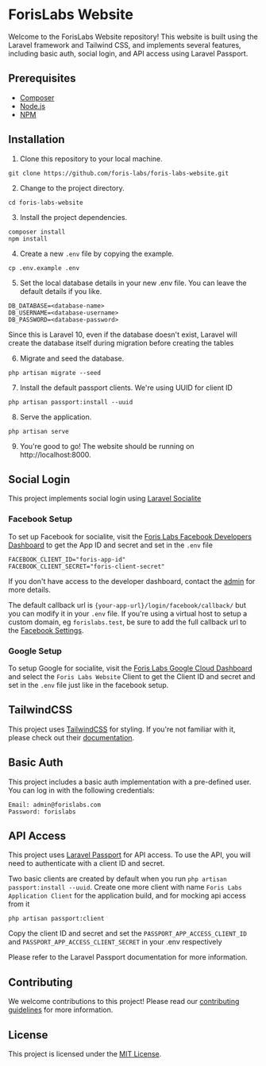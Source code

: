 # ForisLabs  Website

Welcome to the ForisLabs  Website repository! This website is built using the Laravel framework and Tailwind CSS,  and implements several features, including basic auth, social login, and API access using Laravel Passport.

## Prerequisites
- [Composer](https://getcomposer.org/)
- [Node.js](https://nodejs.org/)
- [NPM](https://www.npmjs.com/)

## Installation

1. Clone this repository to your local machine.
```
git clone https://github.com/foris-labs/foris-labs-website.git
```
2. Change to the project directory.
```
cd foris-labs-website
```
3. Install the project dependencies.
```
composer install
npm install
```
4. Create a new `.env` file by copying the example.
```
cp .env.example .env
```
5. Set the local database details in your new .env file. You can leave the default details if you like. 
```
DB_DATABASE=<database-name>
DB_USERNAME=<database-username>
DB_PASSWORD=<database-password>
```
Since this is Laravel 10, even if the database doesn't exist, Laravel will create the database itself during migration before creating the tables

6. Migrate and seed the database.
```
php artisan migrate --seed
```
7. Install the default passport clients. We're using UUID for client ID
```
php artisan passport:install --uuid
```
8. Serve the application.
 ```
 php artisan serve
 ```
9. You're good to go! The website should be running on http://localhost:8000.

## Social Login

This project implements social login using [Laravel Socialite](https://laravel.com/docs/10.x/socialite)

### Facebook Setup

To set up Facebook for socialite, visit the [Foris Labs Facebook Developers Dashboard](https://developers.facebook.com/apps/542194561021954/settings/basic/) to get the App ID and secret and set in the `.env` file
```
FACEBOOK_CLIENT_ID="foris-app-id"
FACEBOOK_CLIENT_SECRET="foris-client-secret"
```
If you don't have access to the developer dashboard, contact the [admin](mailto:kyrianobikwelu@gmail.com) for more details.

The default callback url is `{your-app-url}/login/facebook/callback/` but you can modify it in your `.env` file. If you're using a virtual host to setup a custom domain, eg `forislabs.test`, be sure to add the full callback url to the [Facebook Settings](https://developers.facebook.com/apps/542194561021954/fb-login/settings/).

### Google Setup

To setup Google for socialite, visit the [Foris Labs Google Cloud Dashboard](https://console.cloud.google.com/apis/credentials) and select the `Foris Labs Website` Client to get the  Client ID and secret and set in the `.env` file just like in the facebook setup.

## TailwindCSS

This project uses [TailwindCSS](https://tailwindcss.com/) for styling. If you're not familiar with it, please check out their [documentation](https://tailwindcss.com/docs).

## Basic Auth

This project includes a basic auth implementation with a pre-defined user. You can log in with the following credentials:
```
Email: admin@forislabs.com
Password: forislabs
```

## API Access

This project uses [Laravel Passport](https://laravel.com/docs/10.x/passport) for API access. To use the API, you will need to authenticate with a client ID and secret.

Two basic clients are created by default when you run `php artisan passport:install --uuid`. Create one more client with name `Foris Labs Application Client` for the application build, and for mocking api access from it
```
php artisan passport:client
```

Copy the client ID and secret and set the `PASSPORT_APP_ACCESS_CLIENT_ID` and `PASSPORT_APP_ACCESS_CLIENT_SECRET` in your .env respectively

Please refer to the Laravel Passport documentation for more information.

## Contributing

We welcome contributions to this project! Please read our [contributing guidelines](CONTRIBUTING.md) for more information.

## License

This project is licensed under the [MIT License](LICENSE).



